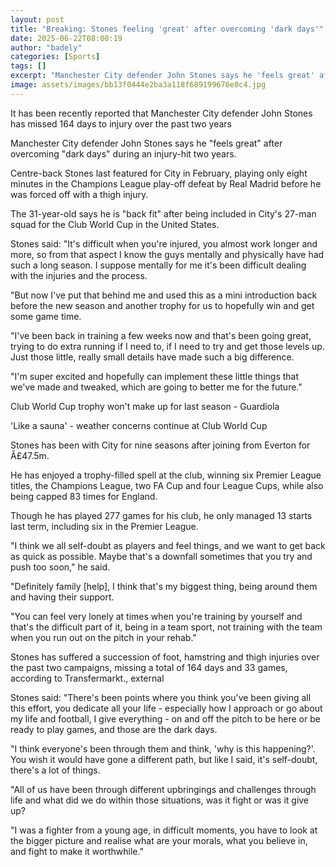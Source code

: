 ```yaml
---
layout: post
title: "Breaking: Stones feeling 'great' after overcoming 'dark days'"
date: 2025-06-22T08:00:19
author: "badely"
categories: [Sports]
tags: []
excerpt: "Manchester City defender John Stones says he 'feels great' after overcoming 'dark days' during an injury-hit two years."
image: assets/images/bb13f0444e2ba3a118f689199676e0c4.jpg
---
```


It has been recently reported that Manchester City defender John Stones has missed 164 days to injury over the past two years

Manchester City defender John Stones says he "feels great" after overcoming "dark days" during an injury-hit two years.

Centre-back Stones last featured for City in February, playing only eight minutes in the Champions League play-off defeat by Real Madrid before he was forced off with a thigh injury.

The 31-year-old says he is "back fit" after being included in City's 27-man squad for the Club World Cup in the United States.

Stones said: "It's difficult when you're injured, you almost work longer and more, so from that aspect I know the guys mentally and physically have had such a long season. I suppose mentally for me it's been difficult dealing with the injuries and the process.

"But now I've put that behind me and used this as a mini introduction back before the new season and another trophy for us to hopefully win and get some game time.

"I've been back in training a few weeks now and that's been going great, trying to do extra running if I need to, if I need to try and get those levels up. Just those little, really small details have made such a big difference.

"I'm super excited and hopefully can implement these little things that we've made and tweaked, which are going to better me for the future."

Club World Cup trophy won't make up for last season - Guardiola

'Like a sauna' - weather concerns continue at Club World Cup

Stones has been with City for nine seasons after joining from Everton for Â£47.5m.

He has enjoyed a trophy-filled spell at the club, winning six Premier League titles, the Champions League, two FA Cup and four League Cups, while also being capped 83 times for England.

Though he has played 277 games for his club, he only managed 13 starts last term, including six in the Premier League.

"I think we all self-doubt as players and feel things, and we want to get back as quick as possible. Maybe that's a downfall sometimes that you try and push too soon," he said.

"Definitely family [help], I think that's my biggest thing, being around them and having their support.

"You can feel very lonely at times when you're training by yourself and that's the difficult part of it, being in a team sport, not training with the team when you run out on the pitch in your rehab."

Stones has suffered a succession of foot, hamstring and thigh injuries over the past two campaigns, missing a total of 164 days and 33 games, according to Transfermarkt., external

Stones said: "There's been points where you think you've been giving all this effort, you dedicate all your life - especially how I approach or go about my life and football, I give everything - on and off the pitch to be here or be ready to play games, and those are the dark days.

"I think everyone's been through them and think, 'why is this happening?'. You wish it would have gone a different path, but like I said, it's self-doubt, there's a lot of things.

"All of us have been through different upbringings and challenges through life and what did we do within those situations, was it fight or was it give up?

"I was a fighter from a young age, in difficult moments, you have to look at the bigger picture and realise what are your morals, what you believe in, and fight to make it worthwhile."

